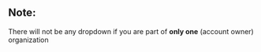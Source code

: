 <!-- post: -->

## Note:

There will not be any dropdown if you are part of **only one** (account owner) organization 



